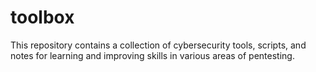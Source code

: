 # toolbox
This repository contains a collection of cybersecurity tools, scripts, and notes for learning and improving skills in various areas of pentesting.
